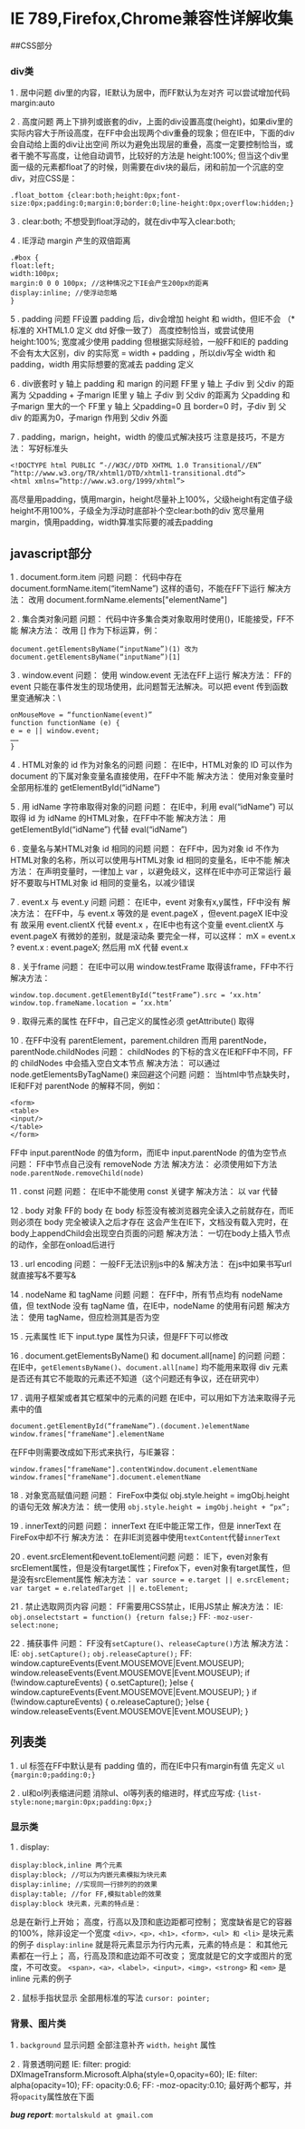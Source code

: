 # IE 789,Firefox,Chrome兼容性详解收集

##CSS部分

### div类

1 . 居中问题
div里的内容，IE默认为居中，而FF默认为左对齐
可以尝试增加代码margin:auto

2 . 高度问题
两上下排列或嵌套的div，上面的div设置高度(height)，如果div里的实际内容大于所设高度，在FF中会出现两个div重叠的现象；但在IE中，下面的div会自动给上面的div让出空间
所以为避免出现层的重叠，高度一定要控制恰当，或者干脆不写高度，让他自动调节，比较好的方法是 height:100%;
但当这个div里面一级的元素都float了的时候，则需要在div块的最后，闭和前加一个沉底的空div，对应CSS是：

    .float_bottom {clear:both;height:0px;font-size:0px;padding:0;margin:0;border:0;line-height:0px;overflow:hidden;}

3 . clear:both;
不想受到float浮动的，就在div中写入clear:both;

4 . IE浮动 margin 产生的双倍距离

    .#box {
    float:left;
    width:100px;
    margin:0 0 0 100px; //这种情况之下IE会产生200px的距离
    display:inline; //使浮动忽略
    }

5 . padding 问题
FF设置 padding 后，div会增加 height 和 width，但IE不会 （* 标准的 XHTML1.0 定义 dtd 好像一致了）
高度控制恰当，或尝试使用 height:100%;
宽度减少使用 padding
但根据实际经验，一般FF和IE的 padding 不会有太大区别，div 的实际宽 = width + padding ，所以div写全 width 和 padding，width 用实际想要的宽减去 padding 定义

6 . div嵌套时 y 轴上 padding 和 marign 的问题
FF里 y 轴上 子div 到 父div 的距离为 父padding + 子marign
IE里 y 轴上 子div 到 父div 的距离为 父padding 和 子marign 里大的一个
FF里 y 轴上 父padding=0 且 border=0 时，子div 到 父div 的距离为0，子marign 作用到 父div 外面

7 . padding，marign，height，width 的傻瓜式解决技巧
注意是技巧，不是方法：
写好标准头

    <!DOCTYPE html PUBLIC “-//W3C//DTD XHTML 1.0 Transitional//EN” “http://www.w3.org/TR/xhtml1/DTD/xhtml1-transitional.dtd”>
    <html xmlns=”http://www.w3.org/1999/xhtml”>

高尽量用padding，慎用margin，height尽量补上100%，父级height有定值子级height不用100%，子级全为浮动时底部补个空clear:both的div
宽尽量用margin，慎用padding，width算准实际要的减去padding

## javascript部分


1 . document.form.item 问题
问题：
代码中存在 document.formName.item(“itemName”) 这样的语句，不能在FF下运行
解决方法：
改用 document.formName.elements["elementName"]

2 . 集合类对象问题
问题：
代码中许多集合类对象取用时使用()，IE能接受，FF不能
解决方法：
改用 [] 作为下标运算，例：

    document.getElementsByName(“inputName”)(1) 改为 document.getElementsByName(“inputName”)[1]

3 . window.event
问题：
使用 window.event 无法在FF上运行
解决方法：
FF的 event 只能在事件发生的现场使用，此问题暂无法解决。可以把 event 传到函数里变通解决：\

    onMouseMove = “functionName(event)”
    function functionName (e) {
    e = e || window.event;
    ……
    }

4 . HTML对象的 id 作为对象名的问题
问题：
在IE中，HTML对象的 ID 可以作为 document 的下属对象变量名直接使用，在FF中不能
解决方法：
使用对象变量时全部用标准的 getElementById(“idName”)

5 . 用 idName 字符串取得对象的问题
问题：
在IE中，利用 eval(“idName”) 可以取得 id 为 idName 的HTML对象，在FF中不能
解决方法：
用 getElementById(“idName”) 代替 eval(“idName”)

6 . 变量名与某HTML对象 id 相同的问题
问题：
在FF中，因为对象 id 不作为HTML对象的名称，所以可以使用与HTML对象 id 相同的变量名，IE中不能
解决方法：
在声明变量时，一律加上 var ，以避免歧义，这样在IE中亦可正常运行
最好不要取与HTML对象 id 相同的变量名，以减少错误

7 . event.x 与 event.y 问题
问题：
在IE中，event 对象有x,y属性，FF中没有
解决方法：
在FF中，与 event.x 等效的是 event.pageX ，但event.pageX IE中没有
故采用 event.clientX 代替 event.x ，在IE中也有这个变量
event.clientX 与 event.pageX 有微妙的差别，就是滚动条
要完全一样，可以这样：
mX = event.x ? event.x : event.pageX;
然后用 mX 代替 event.x

8 . 关于frame
问题：
在IE中可以用 window.testFrame 取得该frame，FF中不行
解决方法：

    window.top.document.getElementById(“testFrame”).src = ‘xx.htm’
    window.top.frameName.location = ‘xx.htm’

9 . 取得元素的属性
在FF中，自己定义的属性必须 getAttribute() 取得

10 . 在FF中没有 parentElement，parement.children 而用 parentNode，parentNode.childNodes
问题：
childNodes 的下标的含义在IE和FF中不同，FF的 childNodes 中会插入空白文本节点
解决方法：
可以通过 node.getElementsByTagName() 来回避这个问题
问题：
当html中节点缺失时，IE和FF对 parentNode 的解释不同，例如：

    <form>
    <table>
    <input/>
    </table>
    </form>

FF中 input.parentNode 的值为form，而IE中 input.parentNode 的值为空节点
问题：
FF中节点自己没有 removeNode 方法
解决方法：
必须使用如下方法 `node.parentNode.removeChild(node)`

11 . const 问题
问题：
在IE中不能使用 const 关键字
解决方法：
以 var 代替

12 . body 对象
FF的 body 在 body 标签没有被浏览器完全读入之前就存在，而IE则必须在 body 完全被读入之后才存在
这会产生在IE下，文档没有载入完时，在body上appendChild会出现空白页面的问题
解决方法：
一切在body上插入节点的动作，全部在onload后进行

13 . url encoding
问题：
一般FF无法识别js中的&
解决方法：
在js中如果书写url就直接写&不要写&

14 . nodeName 和 tagName 问题
问题：
在FF中，所有节点均有 nodeName 值，但 textNode 没有 tagName 值，在IE中，nodeName 的使用有问题
解决方法：
使用 tagName，但应检测其是否为空

15 . 元素属性
IE下 input.type 属性为只读，但是FF下可以修改

16 . document.getElementsByName() 和 document.all[name] 的问题
问题：
在IE中，`getElementsByName()`、`document.all[name]` 均不能用来取得 div 元素
是否还有其它不能取的元素还不知道（这个问题还有争议，还在研究中）

17 . 调用子框架或者其它框架中的元素的问题
在IE中，可以用如下方法来取得子元素中的值

    document.getElementById(“frameName”).(document.)elementName
    window.frames["frameName"].elementName

在FF中则需要改成如下形式来执行，与IE兼容：

    window.frames["frameName"].contentWindow.document.elementName
    window.frames["frameName"].document.elementName

18 . 对象宽高赋值问题
问题：
FireFox中类似 obj.style.height = imgObj.height 的语句无效
解决方法：
统一使用 `obj.style.height = imgObj.height + “px”;`

19 . innerText的问题
问题：
innerText 在IE中能正常工作，但是 innerText 在FireFox中却不行
解决方法：
在非IE浏览器中使用`textContent`代替`innerText`

20 . event.srcElement和event.toElement问题
问题：
IE下，even对象有srcElement属性，但是没有target属性；Firefox下，even对象有target属性，但是没有srcElement属性
解决方法：
`var source = e.target || e.srcElement;`
`var target = e.relatedTarget || e.toElement;`

21 . 禁止选取网页内容
问题：
FF需要用CSS禁止，IE用JS禁止
解决方法：
IE: `obj.onselectstart = function() {return false;}`
FF: `-moz-user-select:none;`

22 . 捕获事件
问题：
FF没有`setCapture()`、`releaseCapture()`方法
解决方法：
IE:
`obj.setCapture();`
`obj.releaseCapture();`
FF:
    window.captureEvents(Event.MOUSEMOVE|Event.MOUSEUP);
    window.releaseEvents(Event.MOUSEMOVE|Event.MOUSEUP);
    if (!window.captureEvents) {
    o.setCapture();
    }else {
    window.captureEvents(Event.MOUSEMOVE|Event.MOUSEUP);
    }
    if (!window.captureEvents) {
    o.releaseCapture();
    }else {
    window.releaseEvents(Event.MOUSEMOVE|Event.MOUSEUP);
    }

## 列表类

1 . ul 标签在FF中默认是有 padding 值的，而在IE中只有margin有值
先定义 `ul {margin:0;padding:0;}`

2 . ul和ol列表缩进问题
消除ul、ol等列表的缩进时，样式应写成: `{list-style:none;margin:0px;padding:0px;}`

### 显示类

1 .  display:

    display:block,inline 两个元素
    display:block; //可以为内嵌元素模拟为块元素
    display:inline; //实现同一行排列的的效果
    display:table; //for FF,模拟table的效果
    display:block 块元素，元素的特点是：

总是在新行上开始；
高度，行高以及顶和底边距都可控制；
宽度缺省是它的容器的100%，除非设定一个宽度
`<div>，<p>，<h1>，<form>，<ul> 和 <li>` 是块元素的例子
`display:inline` 就是将元素显示为行内元素，元素的特点是：
和其他元素都在一行上；
高，行高及顶和底边距不可改变；
宽度就是它的文字或图片的宽度，不可改变。
`<span>，<a>，<label>，<input>，<img>，<strong>` 和 `<em>` 是 inline 元素的例子

2 . 鼠标手指状显示
全部用标准的写法 `cursor: pointer;`

### 背景、图片类

1 . `background` 显示问题
全部注意补齐 `width，height` 属性

2 . 背景透明问题
    IE: filter: progid: DXImageTransform.Microsoft.Alpha(style=0,opacity=60);
    IE: filter: alpha(opacity=10);
    FF: opacity:0.6;
    FF: -moz-opacity:0.10;
最好两个都写，并将`opacity`属性放在下面

***bug report***: `mortalskuld at gmail.com`